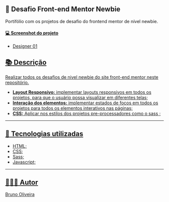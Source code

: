 ## 📝 Desafio Front-end Mentor Newbie
Portifólio com os projetos de desafio do frontend mentor de nível newbie.

<h4><a href="https://www.frontendmentor.io/challenges?difficulties=1>Link dos desafios</a></h4>

## 💻 Screenshot do projeto

- Designer 01

## 📚 Descrição

Realizar todos os desafios de nivel newbie do site front-end mentor neste repositório.
- **Layout Responsivo:** implementar layouts responsivos em todos os projetos, para que o usuário possa visualizar em diferentes telas;
- **Interação dos elementos:** implementar estados de focos em todos os projetos para todos os elementos interativos nas páginas;
- **CSS:** Aplicar nos estilos dos projetos pre-processadores como o sass ;
---

## 💼 Tecnologias utilizadas

- HTML;
- CSS;
- Sass;
- Javascript;

---
## 🙋🏻‍♂️ Autor

Bruno Oliveira

